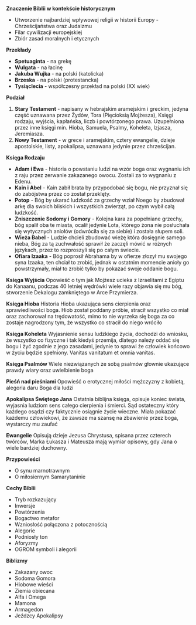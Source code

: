 
**Znaczenie Biblii w kontekście historycznym**
- Utworzenie najbardziej wpływowej religii w historii Europy - Chrześcijaństwa oraz Judaizmu
- Filar cywilizacji europejskiej
- Zbiór zasad moralnych i etycznych

**Przekłady**
- **Spetuaginta** - na grekę
- **Wulgata** - na łacinę
- **Jakuba Wujka** - na polski (katolicka)
- **Brzeska** - na polski (protestancka)
- **Tysiąclecia** - współczesny przekład na polski (XX wiek)

**Podział**
1. **Stary Testament** - napisany w hebrajskim aramejskim i greckim, jedyna część uznawana przez Żydów, Tora (Pięcioksią Mojżesza), Księgi rodzaju, wyjścia, kapłańska, liczb i powtórzonego prawa. Uzupełniona przez inne księgi min. Hioba, Samuela, Psalmy, Koheleta, Izjasza, Jeremiasza.
2. **Nowy Testament** - w grece i aramejskim, cztery ewangelie, dzieje apostolskie, listy, apokalipsa, uznawana jedynie przez chrześcijan.

**Księga Rodzaju**
- **Adam i Ewa** - historia o powstaniu ludzi na wzór boga oraz wygnaniu ich z raju przez zerwanie zakazanego owocu. Zostali za to wygnaniu z Edenu.
- **Kain i Abel** - Kain zabił brata by przypodobać się bogu, nie przyznał się do zabójstwa przez co został przeklęty.
- **Potop** - Bóg by ukarać ludzkość za grzechy wział Noego by zbudował arkę dla swoich bliskich i wszystkich zwierząt, po czym wybił całą ludzkość.
- **Zniszczenie Sodomy i Gomory** - Kolejna kara za popełniane grzechy, bóg spalił oba te miasta, ocalił jedynie Lota, którego żona nie posłuchała się wytycznych aniołów (odwróciła się za siebie) i została słupem soli.
- **Wieża Babel** - Ludzie chcieli zbudować wieżę która dosięgnie samego nieba, Bóg za tą zuchwałość sprawił że zaczęli mówić w różnych językach, przez to rozproszyli się po całym świecie.
- **Ofiara Izaaka** - Bóg poprosił Abrahama by w ofierze złozył mu swojego syna Izaaka, ten chciał to zrobić, jednak w ostatnim momencie anioły go powstrzymały, miał to zrobić tylko by pokazać swoje oddanie bogu.

**Księga Wyjścia**
Opowieść o tym jak Mojżesz ucieka z Izraelitami z Egiptu do Kanaanu, podczas 40 letniej wędrówki wiele razy objawia się mu bóg, stworzenie Dekalogu zamkniętego w Arce Przymierza.

**Księga Hioba**
Historia Hioba ukazująca sens cierpienia oraz sprawiedliwości boga. Hiob został poddany próbie, stracił wszystko co miał oraz zachorował na trędowatość, mimo to nie wyrzeka się boga za co zostaje nagrodzony tym, że wszystko co stracił do niego wróciło

**Księga Koheleta**
Wyjasnienie sensu ludzkiego życia, dochodzi do wniosku, że wszystko co fizyczne i tak kiedyś przemija, dlatego należy oddać się bogu i żyć zgodnie z jego zasadami, jedynie to sprawi że człowiek końcowo w życiu będzie spełniony. Vanitas vanitatum et omnia vanitas.

**Księga Psalmów**
Wiele niezwiązanych ze sobą psalmów głownie ukazujące prawdy wiary oraz uwielbienie boga

**Pieśń nad pieśniami**
Opowieść o erotycznej miłości mężczyzny z kobietą, alegoria daru Boga dla ludzi

**Apokalipsa Świętego Jana**
Ostatnia biblijna księga, opisuje koniec świata, wyjasnia ludziom sens całego cierpienia i śmierci. Sąd ostateczny który każdego osądzi czy faktycznie osiągnie życie wieczne. Miała pokazać każdemu człowiekowi, że zawsze ma szansę na zbawienie przez boga, wystarczy mu zaufać

**Ewangelie**
Opisują dzieje Jezusa Chrystusa, spisana przez czterech twórców, Marka Łukasza i Mateusza mają wymiar opisowy, gdy Jana o wiele bardziej duchowny.

**Przypowieści**
- O synu marnotrawnym
- O miłosiernym Samarytaninie

**Cechy Biblii**
- Tryb rozkazujący
- Inwersje
- Powtórzenia
- Bogactwo metafor
- Wzniosłość połączona z potocznością
- Alegorie
- Podniosły ton
- Aforyzmy
- OGROM symboli i alegorii

**Biblizmy**
- Zakazany owoc
- Sodoma Gomora
- Hiobowe wieści
- Ziemia obiecana
- Alfa i Omega
- Mamona
- Armagedon
- Jeźdzcy Apokalipsy